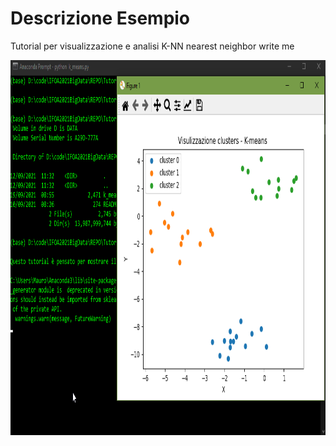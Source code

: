 # Descrizione Esempio 

Tutorial per visualizzazione e analisi K-NN nearest neighbor 
write me


<img src="https://github.com/bellonemauro/Tutorial_corsoIFOA2021_big/blob/main/lezione7/Tutorials/k-means/screen_result.png"  width="1024" height="600" />
